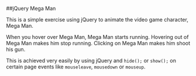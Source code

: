 ##jQuery Mega Man

This is a simple exercise using jQuery to animate the video game character, Mega Man.

When you hover over Mega Man, Mega Man starts running. Hovering out of Mega Man makes him stop running. Clicking on Mega Man makes him shoot his gun.

This is achieved very easily by using jQuery and `hide();` or `show();` on certain page events like `mouseleave`, `mousedown` or `mouseup`.
